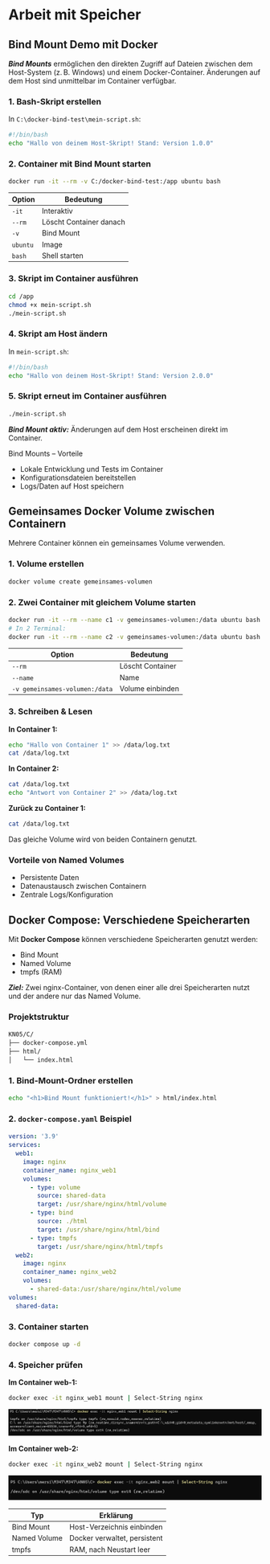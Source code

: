 # Arbeit mit Speicher

## Bind Mount Demo mit Docker

***Bind Mounts*** ermöglichen den direkten Zugriff auf Dateien zwischen dem Host-System (z. B. Windows) und einem Docker-Container. Änderungen auf dem Host sind unmittelbar im Container verfügbar.

### 1. Bash-Skript erstellen

In `C:\docker-bind-test\mein-script.sh`:

```bash
#!/bin/bash
echo "Hallo von deinem Host-Skript! Stand: Version 1.0.0"
```
### 2. Container mit Bind Mount starten

```bash
docker run -it --rm -v C:/docker-bind-test:/app ubuntu bash
```

| Option   | Bedeutung                |
| -------- | ------------------------ |
| `-it`    | Interaktiv               |
| `--rm`   | Löscht Container danach  |
| `-v`     | Bind Mount               |
| `ubuntu` | Image                    |
| `bash`   | Shell starten            |

### 3. Skript im Container ausführen

```bash
cd /app
chmod +x mein-script.sh
./mein-script.sh
```
### 4. Skript am Host ändern

In `mein-script.sh`:

```bash
#!/bin/bash
echo "Hallo von deinem Host-Skript! Stand: Version 2.0.0"
```
### 5. Skript erneut im Container ausführen

```bash
./mein-script.sh
```
***Bind Mount aktiv:*** Änderungen auf dem Host erscheinen direkt im Container.

Bind Mounts – Vorteile

- Lokale Entwicklung und Tests im Container
- Konfigurationsdateien bereitstellen
- Logs/Daten auf Host speichern

## Gemeinsames Docker Volume zwischen Containern

Mehrere Container können ein gemeinsames Volume verwenden.

### 1. Volume erstellen

```bash
docker volume create gemeinsames-volumen
```
### 2. Zwei Container mit gleichem Volume starten

```bash
docker run -it --rm --name c1 -v gemeinsames-volumen:/data ubuntu bash
# In 2 Terminal:
docker run -it --rm --name c2 -v gemeinsames-volumen:/data ubuntu bash
```

| Option                         | Bedeutung           |
| ------------------------------ | ------------------- |
| `--rm`                         | Löscht Container    |
| `--name`                       | Name                |
| `-v gemeinsames-volumen:/data` | Volume einbinden    |

### 3. Schreiben & Lesen

**In Container 1:**
```bash
echo "Hallo von Container 1" >> /data/log.txt
cat /data/log.txt
```
**In Container 2:**
```bash
cat /data/log.txt
echo "Antwort von Container 2" >> /data/log.txt
```

**Zurück zu Container 1:**
```bash
cat /data/log.txt
```

Das gleiche Volume wird von beiden Containern genutzt.

### Vorteile von Named Volumes

- Persistente Daten
- Datenaustausch zwischen Containern
- Zentrale Logs/Konfiguration

## Docker Compose: Verschiedene Speicherarten

Mit **Docker Compose** können verschiedene Speicherarten genutzt werden:

- Bind Mount
- Named Volume
- tmpfs (RAM)

***Ziel:*** Zwei nginx-Container, von denen einer alle drei Speicherarten nutzt und der andere nur das Named Volume.

### Projektstruktur

```bash
KN05/C/
├── docker-compose.yml
├── html/
│   └── index.html
```



### 1. Bind-Mount-Ordner erstellen

```bash
echo "<h1>Bind Mount funktioniert!</h1>" > html/index.html
```

### 2. `docker-compose.yaml` Beispiel

```yaml
version: '3.9'
services:
  web1:
    image: nginx
    container_name: nginx_web1
    volumes:
      - type: volume
        source: shared-data
        target: /usr/share/nginx/html/volume
      - type: bind
        source: ./html
        target: /usr/share/nginx/html/bind
      - type: tmpfs
        target: /usr/share/nginx/html/tmpfs
  web2:
    image: nginx
    container_name: nginx_web2
    volumes:
      - shared-data:/usr/share/nginx/html/volume
volumes:
  shared-data:
```

### 3. Container starten

```bash
docker compose up -d
```

### 4. Speicher prüfen

**Im Container web-1:**
```bash
docker exec -it nginx_web1 mount | Select-String nginx
```

![Alt](./Bilder/Bild-1.png)

**Im Container web-2:**
```bash
docker exec -it nginx_web2 mount | Select-String nginx
```

![Alt](./Bilder/Bild-2.png)

| Typ              | Erklärung                        |
| ---------------- | ------------------------------- |
| Bind Mount       | Host-Verzeichnis einbinden       |
| Named Volume     | Docker verwaltet, persistent     |
| tmpfs            | RAM, nach Neustart leer          |